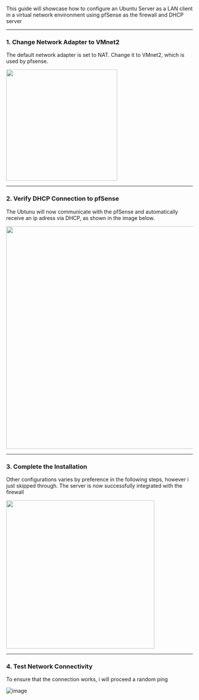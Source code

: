 This guide will showcase how to configure an Ubuntu Server as a LAN client in a virtual network environment using pfSense as the firewall and DHCP server

---

### 1. Change Network Adapter to VMnet2

The default network adapter is set to NAT. Change it to VMnet2, which is used by pfsense.

<img src="https://github.com/user-attachments/assets/669030e9-c584-4147-b7b7-865d368f5077" width="300">

---

### 2. Verify DHCP Connection to pfSense

The Ubtunu will now communicate with the pfSense and automatically receive an ip adress via DHCP, as shown in the image below.

<img src="https://github.com/user-attachments/assets/508a4eb0-5563-43e8-b37f-3def9446ea9f" width="600">

---

### 3. Complete the Installation

Other configurations varies by preference in the following steps, however i just skipped through. The server is now successfully integrated with the firewall

<img src="https://github.com/user-attachments/assets/7aca8cc0-358d-4007-b8d0-f5976bfaa307" width="400">

---

### 4. Test Network Connectivity

To ensure that the connection works, i will proceed a random ping

   ![image](https://github.com/user-attachments/assets/c4283b37-7f4b-4939-a063-888064baf09e)
